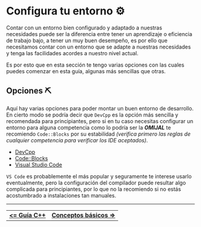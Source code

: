 # Configura tu entorno ⚙️

Contar con un entorno bien configurado y adaptado a nuestras necesidades puede ser la diferencia entre tener un aprendizaje o eficiencia de trabajo bajo, a tener un muy buen desempeño, es por ello que necesitamos contar con un entorno que se adapte a nuestras necesidades y tenga las facilidades acordes a nuestro nivel actual. 

Es por esto que en esta sección te tengo varias opciones con las cuales puedes comenzar en esta guía, algunas más sencillas que otras.



## Opciones ⛏️

Aquí hay varias opciones para poder montar un buen entorno de desarrollo. En cierto modo se podría decir que `DevCpp` es la opción más sencilla y recomendada para principiantes, pero si en tu caso necesitas configurar un entorno para alguna competencia como lo podría ser la ***OMIJAL*** te recomiendo `Code::Blocks` por su estabilidad *(verifica primero las reglas de cualquier competencia para verificar los IDE aceptados)*.

- [DevCpp](./devcpp.md)
- [Code::Blocks](./codeblocks.md)
- [Visual Studio Code](./vscode.md)



`VS Code` es probablemente el más popular y seguramente te interese usarlo eventualmente, pero la configuración del compilador puede resultar algo complicada para principiantes, por lo que no la recomiendo si no estás acostumbrado a instalaciones tan manuales.


<hr><div align="center"><table><tr>
  <td><b><a href="../../README.md#guía-c"><=  Guía C++  </a></b></td>
  <td><b><a href="../definitions/README.md#conceptos-básicos-📖">  Conceptos básicos  =></a></b></td>
</tr></table></div>